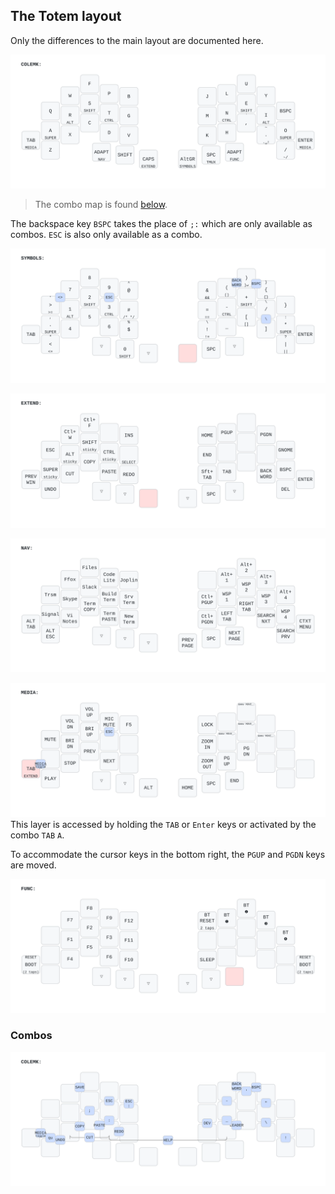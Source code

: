 ## The Totem layout

Only the differences to the main layout are documented here.

![colemak](keymap-drawer/totem_colemak.svg)

> The combo map is found [below](#combos).

The backspace key `BSPC` takes the place of `;:` which are only available as combos. `ESC` is also only available as a combo.

![symbols](keymap-drawer/totem_symbols.svg)

![extend](keymap-drawer/totem_extend.svg)

![nav](keymap-drawer/totem_nav.svg)

![media](keymap-drawer/totem_media.svg)
This layer is accessed by holding the `TAB` or `Enter` keys or activated by the
combo `TAB` `A`.

To accommodate the cursor keys in the bottom right, the `PGUP` and `PGDN` keys are moved.

![func](keymap-drawer/totem_func.svg)


### Combos
![colemak combos](keymap-drawer/totem_colemak_combos.svg)
